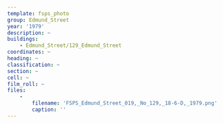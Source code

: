 ```yaml
---
template: fsps_photo
group: Edmund_Street
year: '1979'
description: ~
buildings:
    - Edmund_Street/129_Edmund_Street
coordinates: ~
heading: ~
classification: ~
section: ~
cell: ~
film_roll: ~
files:
    -
        filename: 'FSPS_Edmund_Street_019,_No_129,_18-6-D,_1979.png'
        caption: ''
---
```

